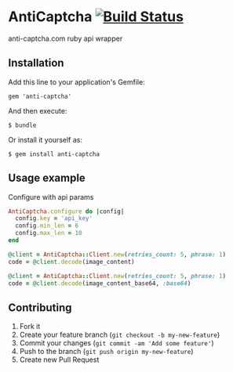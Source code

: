 # AntiCaptcha [![Build Status](https://secure.travis-ci.org/debbbbie/anti-captcha.png)](http://travis-ci.org/debbbbie/anti-captcha)

anti-captcha.com ruby api wrapper

## Installation

Add this line to your application's Gemfile:

    gem 'anti-captcha'

And then execute:

    $ bundle

Or install it yourself as:

    $ gem install anti-captcha

## Usage example

Configure with api params

```ruby
AntiCaptcha.configure do |config|
  config.key = 'api_key'
  config.min_len = 6
  config.max_len = 10
end
```

```ruby
@client = AntiCaptcha::Client.new(retries_count: 5, phrase: 1)
code = @client.decode(image_content)
```

```ruby
@client = AntiCaptcha::Client.new(retries_count: 5, phrase: 1)
code = @client.decode(image_content_base64, :base64)
```
## Contributing

1. Fork it
2. Create your feature branch (`git checkout -b my-new-feature`)
3. Commit your changes (`git commit -am 'Add some feature'`)
4. Push to the branch (`git push origin my-new-feature`)
5. Create new Pull Request
